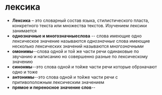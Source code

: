 # лексика
- **Лексика** – это сло­вар­ный состав язы­ка, сти­ли­сти­че­ско­го пла­ста,
 кон­крет­но­го тек­ста или мно­же­ства тек­стов. Изучением лек­си­ки зани­ма­ет­ся 
- **однозначные и многозначныеслова** -- слова имеющие одно лексическое 
значение называются _однозначные_ слова имеющие несколько 
лексических значений называются _многозначными_
- **омонимы**--слова одной и той же части речи одинаковые по звучанию
и написанию но совершенно разные по лексическому значению
- **синонмы**--это слова одной и тойже части речи которые обрзначают
одно и тоже
- **антонимы**--это слова одной и тойже части речи с притивоположным 
лексическим значением
- **прямое и переносное значение слов**-- 